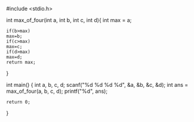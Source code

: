 #include <stdio.h>

int max_of_four(int a, int b, int c, int d){
    int max = a;
    
    if(b>max)
    max=b;
    if(c>max)
    max=c;
    if(d>max)
    max=d;
    return max;
}


int main() {
    int a, b, c, d;
    scanf("%d %d %d %d", &a, &b, &c, &d);
    int ans = max_of_four(a, b, c, d);
    printf("%d", ans);
    
    return 0;
}



